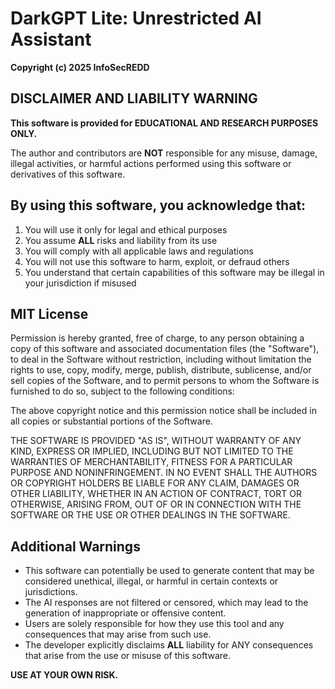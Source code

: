 # DarkGPT Lite: Unrestricted AI Assistant

**Copyright (c) 2025 InfoSecREDD**

## DISCLAIMER AND LIABILITY WARNING

**This software is provided for EDUCATIONAL AND RESEARCH PURPOSES ONLY.**

The author and contributors are **NOT** responsible for any misuse, damage, illegal activities, or harmful actions performed using this software or derivatives of this software.

## By using this software, you acknowledge that:

1. You will use it only for legal and ethical purposes
2. You assume **ALL** risks and liability from its use
3. You will comply with all applicable laws and regulations
4. You will not use this software to harm, exploit, or defraud others
5. You understand that certain capabilities of this software may be illegal in your jurisdiction if misused

## MIT License

Permission is hereby granted, free of charge, to any person obtaining a copy of this software and associated documentation files (the "Software"), to deal in the Software without restriction, including without limitation the rights to use, copy, modify, merge, publish, distribute, sublicense, and/or sell copies of the Software, and to permit persons to whom the Software is furnished to do so, subject to the following conditions:

The above copyright notice and this permission notice shall be included in all copies or substantial portions of the Software.

THE SOFTWARE IS PROVIDED "AS IS", WITHOUT WARRANTY OF ANY KIND, EXPRESS OR IMPLIED, INCLUDING BUT NOT LIMITED TO THE WARRANTIES OF MERCHANTABILITY, FITNESS FOR A PARTICULAR PURPOSE AND NONINFRINGEMENT. IN NO EVENT SHALL THE AUTHORS OR COPYRIGHT HOLDERS BE LIABLE FOR ANY CLAIM, DAMAGES OR OTHER LIABILITY, WHETHER IN AN ACTION OF CONTRACT, TORT OR OTHERWISE, ARISING FROM, OUT OF OR IN CONNECTION WITH THE SOFTWARE OR THE USE OR OTHER DEALINGS IN THE SOFTWARE.

## Additional Warnings

- This software can potentially be used to generate content that may be considered unethical, illegal, or harmful in certain contexts or jurisdictions.
- The AI responses are not filtered or censored, which may lead to the generation of inappropriate or offensive content.
- Users are solely responsible for how they use this tool and any consequences that may arise from such use.
- The developer explicitly disclaims **ALL** liability for ANY consequences that arise from the use or misuse of this software.

**USE AT YOUR OWN RISK.** 